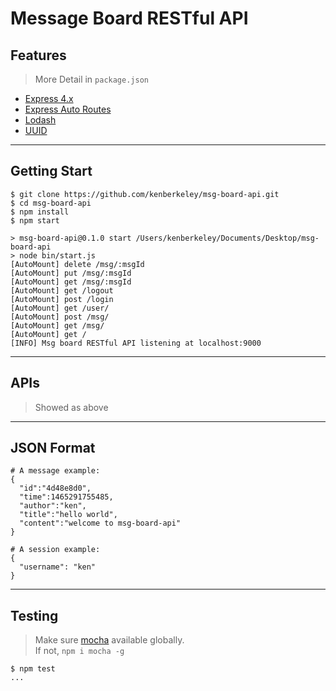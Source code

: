 # Message Board RESTful API

## Features
> More Detail in `package.json`  
  
* [Express 4.x](https://github.com/expressjs/express)
* [Express Auto Routes](https://github.com/kenberkeley/express-auto-routes)
* [Lodash](https://github.com/lodash/lodash)
* [UUID](https://github.com/broofa/node-uuid)

****

## Getting Start
```
$ git clone https://github.com/kenberkeley/msg-board-api.git
$ cd msg-board-api
$ npm install
$ npm start

> msg-board-api@0.1.0 start /Users/kenberkeley/Documents/Desktop/msg-board-api
> node bin/start.js
[AutoMount] delete /msg/:msgId
[AutoMount] put /msg/:msgId
[AutoMount] get /msg/:msgId
[AutoMount] get /logout
[AutoMount] post /login
[AutoMount] get /user/
[AutoMount] post /msg/
[AutoMount] get /msg/
[AutoMount] get /
[INFO] Msg board RESTful API listening at localhost:9000
```

****

## APIs
> Showed as above

****

## JSON Format
```
# A message example:
{
  "id":"4d48e8d0",
  "time":1465291755485,
  "author":"ken",
  "title":"hello world",
  "content":"welcome to msg-board-api"
}

# A session example:
{
  "username": "ken"
}

```

****


## Testing
> Make sure [mocha](https://github.com/mochajs/mocha) available globally.  
> If not, `npm i mocha -g`

```
$ npm test
...
```
